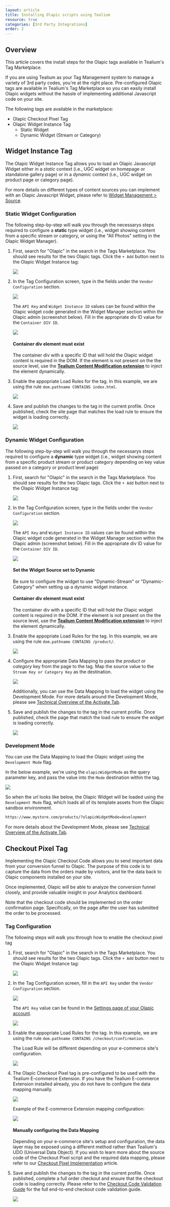```yaml
---
layout: article
title: Installing Olapic scripts using Tealium
resource: true
categories: [3rd Party Integrations]
order: 2
---
```


## Overview
This article covers the install steps for the Olapic tags available in Tealium's Tag Marketplace.

If you are using Tealium as your Tag Management system to manage a variety of 3rd party codes, you're at the right place. Pre-configured Olapic tags are available in Tealium's Tag Marketplace so you can easily install Olapic widgets without the hassle of implementing additional Javascript code on your site.

The following tags are available in the marketplace:

* Olapic Checkout Pixel Tag
* Olapic Widget Instance Tag
  * Static Widget
  * Dynamic Widget (Stream or Category)

## Widget Instance Tag

The Olapic Widget Instance Tag allows you to load an Olapic Javascript Widget either in a *static* context (i.e., UGC widget on homepage or standalone gallery page) or in a *dynamic* context (i.e., UGC widget on product page or category page). 

For more details on different types of content sources you can implement with an Olapic Javascript Widget, please refer to [Widget Management > Source](https://olapic1.zendesk.com/hc/en-us/articles/201605174-Widget-Management-Source#-widget-management-source).

### Static Widget Configuration

The following step-by-step will walk you through the necessarys steps required to configure a **static** type widget (i.e., widget showing content from a specific stream or category, or using the "All Photos" setting in the Olapic Widget Manager).

1. First, search for "Olapic" in the search in the Tags Marketplace. You should see results for the two Olapic tags. Click the `+ Add` button next to the Olapic Widget Instance tag:

    ![](../img/tealium-tag-search.png)

2. In the Tag Configuration screen, type in the fields under the `Vendor Configuration` section. 

    ![](../img/tealium-tag-widget-config.png)

    The `API Key` and `Widget Instance ID` values can be found within the Olapic widget code generated in the Widget Manager section within the Olapic admin (screenshot below). Fill in the appropriate div ID value for the `Container DIV ID`.

    ![](../img/tealium-tag-widget-instance.png)

    <div class="bs-callout bs-callout-warning">
      <h4>Container div element must exist</h4>
      The container div with a specific ID that will hold the Olapic widget content is required in the DOM. If the element is not present on the the source level, use the <a href="https://community.tealiumiq.com/t5/iQ-Tag-Management/Content-Modification-Extension/ta-p/12194>"><strong>Tealium Content Modification extension</strong></a> to inject the element dynamically.
    </div>

3. Enable the appopriate Load Rules for the tag. In this example, we are using the rule `dom.pathname CONTAINS index.html`.

    ![](../img/tealium-tag-widget-loadrules.png)

4. Save and publish the changes to the tag in the current profile. Once published, check the site page that matches the load rule to ensure the widget is loading correctly.

    ![](../img/tealium-tag-widget-homepage.png)

### Dynamic Widget Configuration

The following step-by-step will walk you through the necessarys steps required to configure a **dynamic** type widget (i.e., widget showing content from a specific product stream or product category depending on key value passed on a category or product level page)

1. First, search for "Olapic" in the search in the Tags Marketplace. You should see results for the two Olapic tags. Click the `+ Add` button next to the Olapic Widget Instance tag:

    ![](../img/tealium-tag-search.png)

2. In the Tag Configuration screen, type in the fields under the `Vendor Configuration` section. 

    ![](../img/tealium-tag-widget-config.png)

    The `API Key` and `Widget Instance ID` values can be found within the Olapic widget code generated in the Widget Manager section within the Olapic admin (screenshot below). Fill in the appropriate div ID value for the `Container DIV ID`.

    ![](../img/tealium-tag-widget-instance-dynamic.png)

    <div class="bs-callout bs-callout-warning">
      <h4>Set the Widget Source set to Dynamic</h4>
      Be sure to configure the widget to use "Dynamic-Stream" or "Dynamic-Category" when setting up a dynamic widget instance.
    </div>

    <div class="bs-callout bs-callout-warning">
      <h4>Container div element must exist</h4>
      The container div with a specific ID that will hold the Olapic widget content is required in the DOM. If the element is not present on the the source level, use the <a href="https://community.tealiumiq.com/t5/iQ-Tag-Management/Content-Modification-Extension/ta-p/12194>"><strong>Tealium Content Modification extension</strong></a> to inject the element dynamically.
    </div>

3. Enable the appopriate Load Rules for the tag. In this example, we are using the rule `dom.pathname CONTAINS /product/`.

    ![](../img/tealium-tag-widget-loadrules-dynamic.png)

4. Configure the appropriate Data Mapping to pass the *product* or *category* key from the page to the tag. Map the source value to the `Stream Key or Category Key` as the destination.

    ![](../img/tealium-tag-widget-data-mapping-dynamic.png)

    Additionally, you can use the Data Mapping to load the widget using the Development Mode. For more details around the Development Mode, please see [Technical Overview of the Activate Tab](https://olapic1.zendesk.com/hc/en-us/articles/218238663-Technical-Overview-of-the-Activate-Tab#Development-Mode).

5. Save and publish the changes to the tag in the current profile. Once published, check the page that match the load rule to ensure the widget is loading correctly.

    ![](../img/tealium-tag-widget-homepage.png)

### Development Mode
You can use the Data Mapping to load the Olapic widget using the `Development Mode` flag. 

In the below example, we're using the `olapicWidgetMode` as the query parameter key, and pass the value into the `Mode` destination within the tag. 

![](../img/tealium-tag-widget-data-mapping.png)

So when the url looks like below, the Olapic Widget will be loaded using the `Development Mode` flag, which loads all of its template assets from the Olapic sandbox environment.

```sh
https://www.mystore.com/products/?olapicWidgetMode=development
```

For more details about the Development Mode, please see [Technical Overview of the Activate Tab](https://olapic1.zendesk.com/hc/en-us/articles/218238663-Technical-Overview-of-the-Activate-Tab#Development-Mode).

## Checkout Pixel Tag

Implementing the Olapic Checkout Code allows you to send important data from your conversion funnel to Olapic. The purpose of this code is to capture the data from the orders made by visitors, and tie the data back to Olapic components installed on your site.

Once implemented, Olapic will be able to analyze the conversion funnel closely, and provide valuable insight in your Analytics dashboard.

Note that the checkout code should be implemented on the order confirmation page. Specifically, on the page after the user has submitted the order to be processed.

### Tag Configuration

The following steps will walk you through how to enable the checkout pixel tag

1. First, search for "Olapic" in the search in the Tags Marketplace. You should see results for the two Olapic tags. Click the `+ Add` button next to the Olapic Widget Instance tag:

    ![](../img/tealium-tag-search.png)

2. In the Tag Configuration screen, fill in the `API Key` under the `Vendor Configuration` section. 

    ![](../img/tealium-tag-checkout-config.png)

    The `API Key` value can be found in the [Settings page of your Olapic account](https://www.photorank.me/admin/settings#accountbasics).

    ![](../img/tealium-tag-checkout-apikey.png)

3. Enable the appopriate Load Rules for the tag. In this example, we are using the rule `dom.pathname CONTAINS /checkout/confirmation`. 

    The Load Rule will be different depending on your e-commerce site's configuration.

    ![](../img/tealium-tag-checkout-loadrules.png)

4. The Olapic Checkout Pixel tag is pre-configured to be used with the Tealium E-commerce Extension. If you have the Tealium E-commerce Extension installed already, you do not have to configure the data mapping manually.

    ![](../img/tealium-tag-checkout-data-mapping.png)

    Example of the E-commerce Extension mapping configuration:

    ![](../img/tealium-tag-checkout-extension.png)

    <div class="bs-callout bs-callout-info">
      <h4>Manually configuring the Data Mapping</h4>
      Depending on your e-commerce site's setup and configuration, the data layer may be exposed using a different method rather than Tealium's UDO (Universal Data Object). If you wish to learn more about the source code of the Checkout Pixel script and the required data mapping, please refer to our <a href="../checkout-pixel-implementation-v2-public.html#instructions">Checkout Pixel Implementation</a> article.
    </div>

5. Save and publish the changes to the tag in the current profile. Once published, complete a full order checkout and ensure that the checkout code is loading correctly. Please refer to the [Checkout Code Validation Guide](../articles/checkout-pixel-validation-guide.html) for the full end-to-end checkout code validation guide.

    ![](../img/tealium-tag-checkout-confirm.png)
